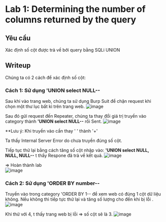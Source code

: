 
# Lab 1: Determining the number of columns returned by the query

## Yêu cầu 
  Xác định số cột được trả về bởi query bằng SQLi UNION

## Writeup
Chúng ta có 2 cách để xác định số cột:
  
### Cách 1: Sử dụng 'UNION select NULL--

Sau khi vào trang web, chúng ta sử dụng Burp Suit để chặn request khi chọn một thư lục bất kì trên trang web. 
![image](https://user-images.githubusercontent.com/72268643/141676724-b888ce58-fdff-4f3b-9f98-9adb3f6155eb.png)
    
Sau đó gửi request đến Repeater, chúng ta thay đổi giá trị truyền vào category thành **'UNION select NULL--** rồi Sent. 
 ![image](https://user-images.githubusercontent.com/72268643/141677691-3c39a161-2dbe-4bbd-81d6-96fa7e8db870.png)

**Lưu ý: Khi truyền vào cần thay ' ' thành '+' 

Ta thấy Internal Server Error do chưa truyền đúng số cột.
    
Tiếp tục thử lại bằng cách tăng số cột nhập vào: **'UNION select NULL, NULL, NULL--** t thấy Respone đã trả về kết quả.
![image](https://user-images.githubusercontent.com/72268643/141677064-988aefe2-d35c-4152-ae8c-bd565799c9ab.png)
    
=> Hoàn thành lab  
![image](https://user-images.githubusercontent.com/72268643/141677446-b11a0f6f-46ee-4bff-9098-32ba1ff84edb.png)

### Cách 2: Sử dụng 'ORDER BY number--
  
Truyền vào trong category 'ORDER BY 1-- để xem web có đúng 1 cột dữ liệu không. Nếu không thì tiếp tực thử lại và tăng số lượng cho đến khi bị lỗi .
![image](https://user-images.githubusercontent.com/72268643/141677291-0bf0022d-2c0b-4b84-b6cb-a2650d15f943.png)

Khi thử với 4, t thấy trang web bị lỗi => số cột sẽ là 3.
![image](https://user-images.githubusercontent.com/72268643/141677311-d24ad497-cf2a-4201-a039-b3dc5bdd503e.png)
  
  


    

